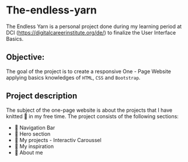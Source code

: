 # The-endless-yarn
The Endless Yarn is a personal project done during my learning period at DCI (https://digitalcareerinstitute.org/de/) to finalize the User Interface Basics.

## Objective:

The goal of the project is to create a responsive One - Page Website applying basics knowledges of `HTML`, `CSS` and `Bootstrap`.

## Project description

The subject of the one-page website is about the projects that I have knitted 🧶 in my free time. The project consists of the following sections:

 - 🧶 Navigation Bar
 - 🧶 Hero section
 - 🧶 My projects - Interactiv Caroussel
 - 🧶 My inspiration 
 - 🧶 About me



